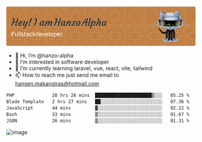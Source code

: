![Header](./github-header-image.png)

- 👋 Hi, I’m @hanzo-alpha
- 👀 I’m interested in software developer
- 🌱 I’m currently learning laravel, vue, react, vite, tailwind
- 📫 How to reach me just send me email to hansen.makangiras@hotmail.com 

<!---
hanzo-alpha/hanzo-alpha is a ✨ special ✨ repository because its `README.md` (this file) appears on your GitHub profile.
You can click the Preview link to take a look at your changes.
--->

<!--START_SECTION:waka-->

```txt
PHP              28 hrs 26 mins  █████████████████████▒░░░   85.25 %
Blade Template   2 hrs 27 mins   ██░░░░░░░░░░░░░░░░░░░░░░░   07.36 %
JavaScript       44 mins         ▓░░░░░░░░░░░░░░░░░░░░░░░░   02.22 %
Bash             33 mins         ▒░░░░░░░░░░░░░░░░░░░░░░░░   01.67 %
JSON             26 mins         ▒░░░░░░░░░░░░░░░░░░░░░░░░   01.31 %
```

<!--END_SECTION:waka-->

![image](https://github.com/hanzo-alpha/hanzo-alpha/assets/111342797/c4bd2977-6123-4017-8652-6e166259b484)

